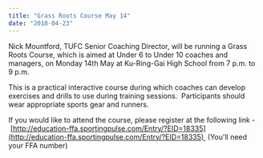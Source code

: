 ```yaml
---
title: "Grass Roots Course May 14"
date: "2018-04-23"
---
```


Nick Mountford, TUFC Senior Coaching Director, will be running a Grass Roots Course, which is aimed at Under 6 to Under 10 coaches and managers, on Monday 14th May at Ku-Ring-Gai High School from 7 p.m. to 9 p.m.

This is a practical interactive course during which coaches can develop exercises and drills to use during training sessions.  Participants should wear appropriate sports gear and runners.

If you would like to attend the course, please register at the following link - [http://education-ffa.sportingpulse.com/Entry/?EID=18335](http://education-ffa.sportingpulse.com/Entry/?EID=18335)  (You'll need your FFA number)
